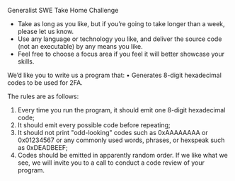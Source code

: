 Generalist SWE Take Home Challenge
- Take as long as you like, but if you’re going to take longer than a week, please let us know.
- Use any language or technology you like, and deliver the source code (not an executable) by any means you like.
- Feel free to choose a focus area if you feel it will better showcase your skills.

We’d like you to write us a program that:
• Generates 8-digit hexadecimal codes to be used for 2FA.

The rules are as follows:
1. Every time you run the program, it should emit one 8-digit hexadecimal code;
2. It should emit every possible code before repeating;
3. It should not print "odd-looking" codes such as 0xAAAAAAAA or 0x01234567 or any commonly used words, phrases, or hexspeak such as 0xDEADBEEF;
4. Codes should be emitted in apparently random order.
If we like what we see, we will invite you to a call to conduct a code review of your program.
